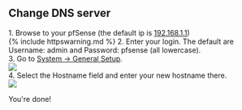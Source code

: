 <h2>Change DNS server</h2>
1. Browse to your pfSense (the default ip is <a href="https://192.168.1.1">192.168.1.1</a>)<br>
{% include httpswarning.md %}
2. Enter your login. The default are Username: admin and Password: pfsense (all lowercase).<br>
3. Go to <a href="https://192.168.1.1/system.php">System -> General Setup</a>.<br>
<img src="/ConfigureYourRouter/images/pfsense/generalsystem.png"><br>
4. Select the Hostname field and enter your new hostname there.<br>
<img src="/ConfigureYourRouter/images/pfsense/save.png"><br>

You're done!
